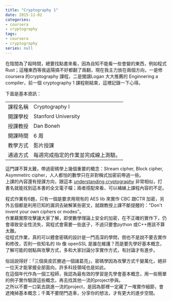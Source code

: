 ```yaml
---
title: "Cryptography 1"
date: 2015-11-02
categories:
- coursera
- cryptography
tags:
- coursera
- cryptography
series: null
---
```


在陰間為了殺時間，總要找點書來看，因為自知不能看一些會變的東西，例如程式 Rust；這種東西等我返陽搞不好都翻了兩翻，現在我主力放在兩個方向，一是修coursera 的cryptography 課程，二是閱讀Logan 大大推薦的 Enginnering a compiler，前一個 cryptography 1 課程剛結束，這裡記錄一下心得。  

下面是基本資訊：  

|   |   |
|:-|:-|
|課程名稱 | Cryptography I  |
|開課學校 | Stanford University   |
|授課教授 | Dan Boneh
|開課時間 | 6 周   |
|教學方式 | 影片授課   |
|通過方式 | 每週完成指定的作業並完成線上測驗。   |
<!--more-->
這門課不算太難，帶過密碼學上幾個重要的概念：Stream cipher, Block cipher, Asymmetirc cipher，人人都怕的數學只在非對稱式加密前帶過一些。  
上課的內容還有授課方向，跟這本 [understanding cryptography](https://link.springer.com/book/10.1007/978-3-642-04101-3) 非常相似，打書名就能找到這本書的全文電子檔；兩者搭配來看，可以補線上課程內容的不足。  

程式作業有6題，只有一個是要求用現有的 AES lib 來實作 CBC 跟CTR 加密，另外五個都是利用已知的漏洞去破解某些密文，就跟教授上課不斷提醒的："Don't invent your own ciphers or modes"。  
作業藉實際攻擊讓大家了解，即使數學理論上安全的加密，在不正確的實作下，仍會導致安全性流失，寫程式會需要一些底子，不過只要會python 或C++應該不算太難。  
從程式作業，真的可以體會密碼的設計是一門高深的學問，倒也不是說不要去實作和修改，否則一些知名的 lib 像 openSSL 是誰在維護？而是要先學好基本概念，了解可能的弱點與攻擊方式，多和大家討論分享實作方式，有討論才有進步。  

俗話說得好：「三個臭皮匠勝過一個諸葛亮」，密碼學因為攻擊方式千變萬化，絕非一位天才能掌握全部面向，許多科技領域也是如此。  
在這個年代作為一個工程師，我認為最有效的學習是先學會基本概念，用一些簡單的例子實作驗證這些概念，再去找其他一流的project參與。  
之所以不要一口氣去跳進一流的project，是因為那裡一定藏了一堆實作細節，會遮掩掉基本概念；千萬不要閉門造車，分享你的想法，才有更大的進步空間。